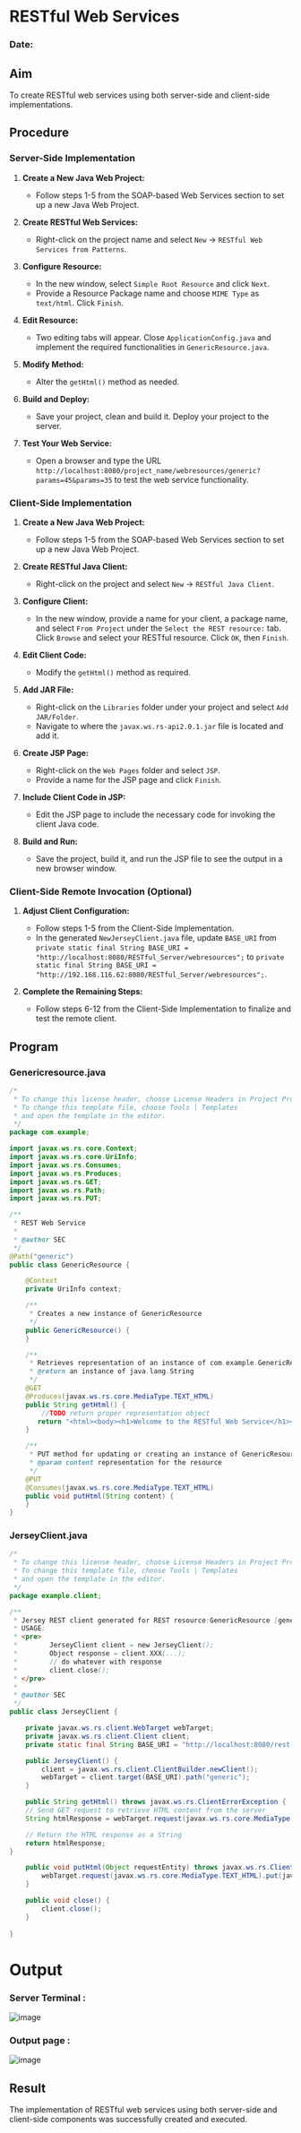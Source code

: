 # RESTful Web Services

### Date:

## Aim

To create RESTful web services using both server-side and client-side implementations.

## Procedure

### Server-Side Implementation

1. **Create a New Java Web Project:**
   - Follow steps 1-5 from the SOAP-based Web Services section to set up a new Java Web Project.

2. **Create RESTful Web Services:**
   - Right-click on the project name and select `New` -> `RESTful Web Services from Patterns`.

3. **Configure Resource:**
   - In the new window, select `Simple Root Resource` and click `Next`.
   - Provide a Resource Package name and choose `MIME Type` as `text/html`. Click `Finish`.

4. **Edit Resource:**
   - Two editing tabs will appear. Close `ApplicationConfig.java` and implement the required functionalities in `GenericResource.java`.

5. **Modify Method:**
   - Alter the `getHtml()` method as needed.

6. **Build and Deploy:**
   - Save your project, clean and build it. Deploy your project to the server.

7. **Test Your Web Service:**
   - Open a browser and type the URL `http://localhost:8080/project_name/webresources/generic?params=45&params=35` to test the web service functionality.

### Client-Side Implementation

1. **Create a New Java Web Project:**
   - Follow steps 1-5 from the SOAP-based Web Services section to set up a new Java Web Project.

2. **Create RESTful Java Client:**
   - Right-click on the project and select `New` -> `RESTful Java Client`.

3. **Configure Client:**
   - In the new window, provide a name for your client, a package name, and select `From Project` under the `Select the REST resource:` tab. Click `Browse` and select your RESTful resource. Click `OK`, then `Finish`.

4. **Edit Client Code:**
   - Modify the `getHtml()` method as required.

5. **Add JAR File:**
   - Right-click on the `Libraries` folder under your project and select `Add JAR/Folder`.
   - Navigate to where the `javax.ws.rs-api2.0.1.jar` file is located and add it.

6. **Create JSP Page:**
   - Right-click on the `Web Pages` folder and select `JSP`.
   - Provide a name for the JSP page and click `Finish`.

7. **Include Client Code in JSP:**
   - Edit the JSP page to include the necessary code for invoking the client Java code.

8. **Build and Run:**
   - Save the project, build it, and run the JSP file to see the output in a new browser window.

### Client-Side Remote Invocation (Optional)

1. **Adjust Client Configuration:**
   - Follow steps 1-5 from the Client-Side Implementation.
   - In the generated `NewJerseyClient.java` file, update `BASE_URI` from `private static final String BASE_URI = "http://localhost:8080/RESTful_Server/webresources";` to `private static final String BASE_URI = "http://192.168.116.62:8080/RESTful_Server/webresources";`.

2. **Complete the Remaining Steps:**
   - Follow steps 6-12 from the Client-Side Implementation to finalize and test the remote client.
## Program 

### Genericresource.java
```java
/*
 * To change this license header, choose License Headers in Project Properties.
 * To change this template file, choose Tools | Templates
 * and open the template in the editor.
 */
package com.example;

import javax.ws.rs.core.Context;
import javax.ws.rs.core.UriInfo;
import javax.ws.rs.Consumes;
import javax.ws.rs.Produces;
import javax.ws.rs.GET;
import javax.ws.rs.Path;
import javax.ws.rs.PUT;

/**
 * REST Web Service
 *
 * @author SEC
 */
@Path("generic")
public class GenericResource {

    @Context
    private UriInfo context;

    /**
     * Creates a new instance of GenericResource
     */
    public GenericResource() {
    }

    /**
     * Retrieves representation of an instance of com.example.GenericResource
     * @return an instance of java.lang.String
     */
    @GET
    @Produces(javax.ws.rs.core.MediaType.TEXT_HTML)
    public String getHtml() {
        //TODO return proper representation object
       return "<html><body><h1>Welcome to the RESTful Web Service</h1><p>This is a simple HTML response created by JAYABHARATHI.</p></body></html>";
    }

    /**
     * PUT method for updating or creating an instance of GenericResource
     * @param content representation for the resource
     */
    @PUT
    @Consumes(javax.ws.rs.core.MediaType.TEXT_HTML)
    public void putHtml(String content) {
    }
}

```

### JerseyClient.java

```java
/*
 * To change this license header, choose License Headers in Project Properties.
 * To change this template file, choose Tools | Templates
 * and open the template in the editor.
 */
package example.client;

/**
 * Jersey REST client generated for REST resource:GenericResource [generic]<br>
 * USAGE:
 * <pre>
 *        JerseyClient client = new JerseyClient();
 *        Object response = client.XXX(...);
 *        // do whatever with response
 *        client.close();
 * </pre>
 *
 * @author SEC
 */
public class JerseyClient {

    private javax.ws.rs.client.WebTarget webTarget;
    private javax.ws.rs.client.Client client;
    private static final String BASE_URI = "http://localhost:8080/rest-service/webresources";

    public JerseyClient() {
        client = javax.ws.rs.client.ClientBuilder.newClient();
        webTarget = client.target(BASE_URI).path("generic");
    }

    public String getHtml() throws javax.ws.rs.ClientErrorException {
    // Send GET request to retrieve HTML content from the server
    String htmlResponse = webTarget.request(javax.ws.rs.core.MediaType.TEXT_HTML).get(String.class);

    // Return the HTML response as a String
    return htmlResponse;
}

    public void putHtml(Object requestEntity) throws javax.ws.rs.ClientErrorException {
        webTarget.request(javax.ws.rs.core.MediaType.TEXT_HTML).put(javax.ws.rs.client.Entity.entity(requestEntity, javax.ws.rs.core.MediaType.TEXT_HTML));
    }

    public void close() {
        client.close();
    }
    
}

```
# Output

### Server Terminal :
![image](https://github.com/user-attachments/assets/a210b622-aeac-4e67-8dd8-493fbff2589a)

### Output page :
![image](https://github.com/user-attachments/assets/cbdf3e79-3bd2-472c-8e4b-8ef1bdcb822d)

## Result

The implementation of RESTful web services using both server-side and client-side components was successfully created and executed.
